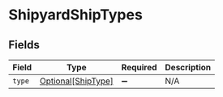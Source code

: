 # ShipyardShipTypes


## Fields

| Field                                                 | Type                                                  | Required                                              | Description                                           |
| ----------------------------------------------------- | ----------------------------------------------------- | ----------------------------------------------------- | ----------------------------------------------------- |
| `type`                                                | [Optional[ShipType]](../../models/shared/shiptype.md) | :heavy_minus_sign:                                    | N/A                                                   |